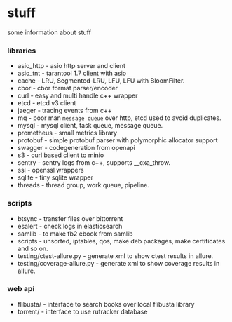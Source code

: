 # stuff

some information about stuff

### libraries
- asio_http - asio http server and client
- asio_tnt - tarantool 1.7 client with asio
- cache - LRU, Segmented-LRU, LFU, LFU with BloomFilter.
- cbor - cbor format parser/encoder
- curl - easy and multi handle c++ wrapper
- etcd - etcd v3 client
- jaeger - tracing events from c++
- mq - poor man `message queue` over http, etcd used to avoid duplicates.
- mysql - mysql client, task queue, message queue.
- prometheus - small metrics library
- protobuf - simple protobuf parser with polymorphic allocator support
- swagger - codegeneration from openapi
- s3 - curl based client to minio
- sentry - sentry logs from c++, supports __cxa_throw.
- ssl - openssl wrappers
- sqlite - tiny sqlite wrapper
- threads - thread group, work queue, pipeline.

### scripts
- btsync  - transfer files over bittorrent
- esalert - check logs in elasticsearch
- samlib  - to make fb2 ebook from samlib
- scripts - unsorted, iptables, qos, make deb packages, make certificates and so on.
- testing/ctest-allure.py - generate xml to show ctest results in allure.
- testing/coverage-allure.py - generate xml to show coverage results in allure.

### web api
- flibusta/ - interface to search books over local flibusta library
- torrent/ - interface to use rutracker database
